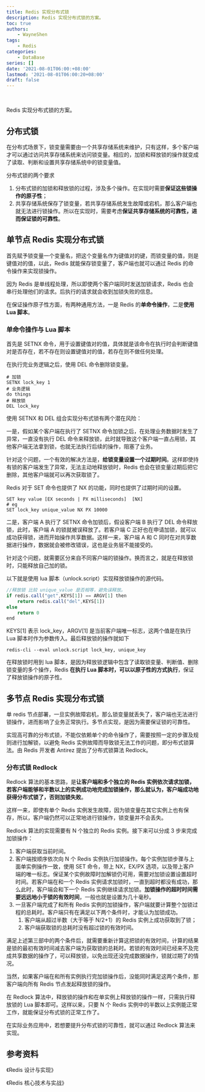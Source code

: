 ```yaml
---
title: Redis 实现分布式锁
description: Redis 实现分布式锁的方案。
toc: true
authors: 
    - WayneShen
tags: 
    - Redis
categories: 
    - DataBase
series: []
date: '2021-08-01T06:00:+08:00'
lastmod: '2021-08-01T06:00:20+08:00'
draft: false
---
```


</br>

Redis 实现分布式锁的方案。

<!--more-->

## 分布式锁

在分布式场景下，锁变量需要由一个共享存储系统来维护，只有这样，多个客户端才可以通过访问共享存储系统来访问锁变量。相应的，加锁和释放锁的操作就变成了读取、判断和设置共享存储系统中的锁变量值。

分布式锁的两个要求

1. 分布式锁的加锁和释放锁的过程，涉及多个操作。在实现时需要**保证这些锁操作的原子性**；
2. 共享存储系统保存了锁变量，若共享存储系统发生故障或宕机，那么客户端也就无法进行锁操作。所以在实现时，需要考虑**保证共享存储系统的可靠性，进而保证锁的可靠性**。

## 单节点 Redis 实现分布式锁

首先赋予锁变量一个变量名，把这个变量名作为键值对的键，而锁变量的值，则是键值对的值，以此，Redis 就能保存锁变量了，客户端也就可以通过 Redis 的命令操作来实现锁操作。

因为 Redis 是单线程处理，所以即使两个客户端同时发送加锁请求，Redis 也会串行处理他们的请求。后执行的请求就会收到加锁失败的信息。

在保证操作原子性方面，有两种通用方法，一是 Redis 的**单命令操作**，二是**使用 Lua 脚本**。

### 单命令操作与 Lua 脚本

首先是 SETNX 命令，用于设置键值对的值，具体就是该命令在执行时会判断键值对是否存在，若不存在则设置键值对的值，若存在则不做任何处理。

在执行完业务逻辑之后，使用 DEL 命令删除锁变量。

```shell
# 加锁
SETNX lock_key 1
# 业务逻辑
do things
# 释放锁
DEL lock_key
```

使用 SETNX 和 DEL 组合实现分布式锁有两个潜在风险：

一是，假如某个客户端在执行了 SETNX 命令加锁之后，在处理业务数据时发生了异常，一直没有执行 DEL 命令来释放锁，此时就导致这个客户端一直占用锁，其他客户端无法拿到锁，也就无法执行后续的操作，阻塞了业务。

针对这个问题，一个有效的解决方法是，**给锁变量设置一个过期时间**。这样即使持有锁的客户端发生了异常，无法主动地释放锁时，Redis 也会在锁变量过期后把它删除，其他客户端就可以再次获取锁了。

Redis 对于 SET 命令也提供了 NX 的功能，同时也提供了过期时间的设置。

```shell
SET key value [EX seconds | PX milliseconds]  [NX]
# eg
SET lock_key unique_value NX PX 10000
```

二是，客户端 A 执行了 SETNX 命令加锁后，假设客户端 B 执行了 DEL 命令释放锁，此时，客户端 A 的锁就被误释放了。若客户端 C 正好也在申请加锁，就可以成功获得锁，进而开始操作共享数据。这样一来，客户端 A 和 C 同时在对共享数据进行操作，数据就会被修改错误，这也是业务层不能接受的。

针对这个问题，就需要区分来自不同客户端的锁操作。换而言之，就是在释放锁时，只能释放自己加的锁。

以下就是使用 lua 脚本（unlock.script）实现释放锁操作的源代码。

```js
//释放锁 比较 unique_value 是否相等，避免误释放。
if redis.call("get",KEYS[1]) == ARGV[1] then
    return redis.call("del",KEYS[1])
else
    return 0
end
```

KEYS[1] 表示 lock_key，ARGV[1] 是当前客户端唯一标志，这两个值是在执行 Lua 脚本时作为参数传入。最后释放锁的操作就如下

```shell
redis-cli --eval unlock.script lock_key, unique_key 
```

在释放锁时用到 lua 脚本，是因为释放锁逻辑中包含了读取锁变量、判断值、删除锁变量的多个操作，Redis **在执行 Lua 脚本时，可以以原子性的方式执行**，保证了释放锁操作的原子性。

## 多节点 Redis 实现分布式锁

单 redis 节点部署，一旦实例故障宕机，那么锁变量就丢失了，客户端也无法进行锁操作，进而影响了业务正常执行。多节点实现，是因为需要保证锁的可靠性。

实现高可靠的分布式锁，不能仅依赖单个的命令操作了，需要按照一定的步骤及规则进行加解锁，以避免 Redis 实例故障而导致锁无法工作的问题，即分布式锁算法。由 Redis 开发者 Antirez 提出了分布式锁算法 Redlock。

### 分布式锁 Redlock

Redlock 算法的基本思路，是**让客户端和多个独立的 Redis 实例依次请求加锁，若客户端能够和半数以上的实例成功地完成加锁操作，那么就认为，客户端成功地获得分布式锁了，否则加锁失败**。

这样一来，即使有单个 Redis 实例发生故障，因为锁变量在其它实例上也有保存，所以，客户端仍然可以正常地进行锁操作，锁变量并不会丢失。

Redlock 算法的实现需要有 N 个独立的 Redis 实例。接下来可以分成 3 步来完成加锁操作：

1. 客户端获取当前时间。
2. 客户端按顺序依次向 N 个 Redis 实例执行加锁操作。每个实例加锁步骤与上面单实例操作一致，使用 SET 命令，带上 NX，EX/PX 选项，以及带上客户端的唯一标志。保证某个实例故障时加解锁仍可用，需要对加锁设置设置超时时间。若客户端在和一个 Redis 实例请求加锁时，一直到超时都没有成功，那么此时，客户端会和下一个 Redis 实例继续请求加锁。**加锁操作的超时时间需要远远地小于锁的有效时间**，一般也就是设置为几十毫秒。
3. 一旦客户端完成了和所有 Redis 实例的加锁操作，客户端就要计算整个加锁过程的总耗时。客户端只有在满足以下两个条件时，才能认为加锁成功。
   1. 客户端从超过半数（大于等于 N/2+1）的 Redis 实例上成功获取到了锁；
   2. 客户端获取锁的总耗时没有超过锁的有效时间。

满足上述第三部中的两个条件后，就需要重新计算这把锁的有效时间，计算的结果是锁的最初有效时间减去客户端为获取锁的总耗时。若锁的有效时间已经来不及完成共享数据的操作了，可以释放锁，以免出现还没完成数据操作，锁就过期了的情况。

当然，如果客户端在和所有实例执行完加锁操作后，没能同时满足这两个条件，那客户端向所有 Redis 节点发起释放锁的操作。

在 Redlock 算法中，释放锁的操作和在单实例上释放锁的操作一样，只需执行释放锁的 Lua 脚本即可。这样以来，只要 N 个 Redis 实例中的半数以上实例能正常工作，就能保证分布式锁的正常工作了。

在实际业务应用中，若想要提升分布式锁的可靠性，就可以通过 Redlock 算法来实现。

## 参考资料

《Redis 设计与实现》

《Redis 核心技术与实战》